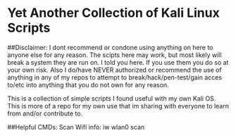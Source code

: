 # Yet Another Collection of Kali Linux Scripts
##Disclaimer: I dont recommend or condone using anything on here to anyone else for any reason. The scipts here may work, but most likely will break a system they are run on. I told you here. If you use them you do so at your own risk. Also I do/have NEVER authorized or recommend the use of anything in any of my repos to attempt to break/hack/pen-test/gain acces to/etc into anything that you do not own for any reason.

This is a collection of simple scripts I found useful with my own Kali OS. This is more of a repo for my own use that im sharing with everyone to learn from and/or contribute to.

##Helpful CMDs:
Scan Wifi info: iw wlan0 scan

